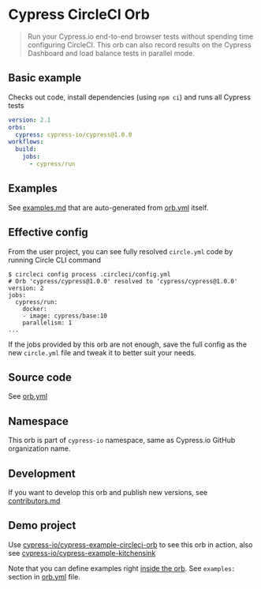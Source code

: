 # Cypress CircleCI Orb

> Run your Cypress.io end-to-end browser tests without spending time configuring CircleCI. This orb can also record results on the Cypress Dashboard and load balance tests in parallel mode.

## Basic example

Checks out code, install dependencies (using `npm ci`) and runs all Cypress tests

```yaml
version: 2.1
orbs:
  cypress: cypress-io/cypress@1.0.0
workflows:
  build:
    jobs:
      - cypress/run
```

## Examples

See [examples.md](examples.md) that are auto-generated from [orb.yml](orb.yml) itself.

## Effective config

From the user project, you can see fully resolved `circle.yml` code by running Circle CLI command

```
$ circleci config process .circleci/config.yml
# Orb 'cypress/cypress@1.0.0' resolved to 'cypress/cypress@1.0.0'
version: 2
jobs:
  cypress/run:
    docker:
    - image: cypress/base:10
    parallelism: 1
...
```

If the jobs provided by this orb are not enough, save the full config as the new `circle.yml` file and tweak it to better suit your needs.

## Source code

See [orb.yml](orb.yml)

## Namespace

This orb is part of `cypress-io` namespace, same as Cypress.io GitHub organization name.

## Development

If you want to develop this orb and publish new versions, see [contributors.md](contributors.md)

## Demo project

Use [cypress-io/cypress-example-circleci-orb](https://github.com/cypress-io/cypress-example-circleci-orb) to see this orb in action, also see [cypress-io/cypress-example-kitchensink](https://github.com/cypress-io/cypress-example-kitchensink/pull/148/files)

Note that you can define examples right [inside the orb](https://github.com/CircleCI-Public/config-preview-sdk/blob/master/docs/usage-examples.md). See `examples:` section in [orb.yml](orb.yml) file.
